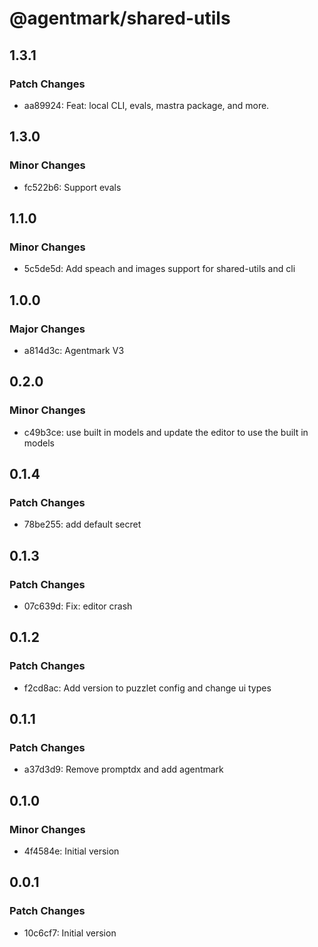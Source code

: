 # @agentmark/shared-utils

## 1.3.1

### Patch Changes

- aa89924: Feat: local CLI, evals, mastra package, and more.

## 1.3.0

### Minor Changes

- fc522b6: Support evals

## 1.1.0

### Minor Changes

- 5c5de5d: Add speach and images support for shared-utils and cli

## 1.0.0

### Major Changes

- a814d3c: Agentmark V3

## 0.2.0

### Minor Changes

- c49b3ce: use built in models and update the editor to use the built in models

## 0.1.4

### Patch Changes

- 78be255: add default secret

## 0.1.3

### Patch Changes

- 07c639d: Fix: editor crash

## 0.1.2

### Patch Changes

- f2cd8ac: Add version to puzzlet config and change ui types

## 0.1.1

### Patch Changes

- a37d3d9: Remove promptdx and add agentmark

## 0.1.0

### Minor Changes

- 4f4584e: Initial version

## 0.0.1

### Patch Changes

- 10c6cf7: Initial version
